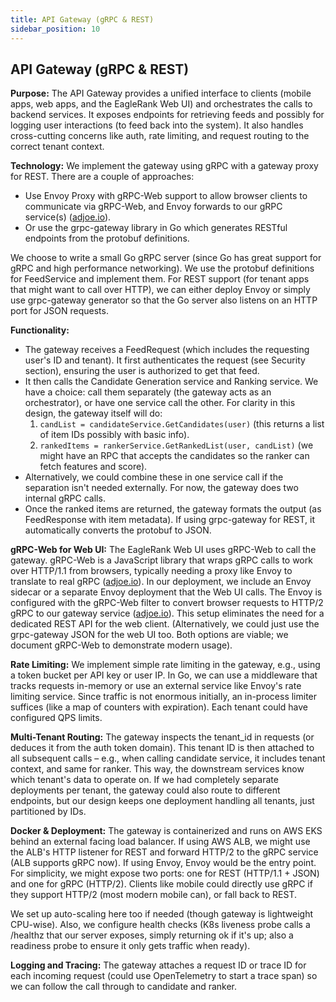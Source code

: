 ```yaml
---
title: API Gateway (gRPC & REST)
sidebar_position: 10
---
```


## API Gateway (gRPC & REST)

**Purpose:** The API Gateway provides a unified interface to clients (mobile apps, web apps, and the EagleRank Web UI) and orchestrates the calls to backend services. It exposes endpoints for retrieving feeds and possibly for logging user interactions (to feed back into the system). It also handles cross-cutting concerns like auth, rate limiting, and request routing to the correct tenant context.

**Technology:** We implement the gateway using gRPC with a gateway proxy for REST. There are a couple of approaches:
- Use Envoy Proxy with gRPC-Web support to allow browser clients to communicate via gRPC-Web, and Envoy forwards to our gRPC service(s) ([adjoe.io](https://adjoe.io/company/engineer-blog/working-with-grpc-web/)).
- Or use the grpc-gateway library in Go which generates RESTful endpoints from the protobuf definitions.

We choose to write a small Go gRPC server (since Go has great support for gRPC and high performance networking). We use the protobuf definitions for FeedService and implement them. For REST support (for tenant apps that might want to call over HTTP), we can either deploy Envoy or simply use grpc-gateway generator so that the Go server also listens on an HTTP port for JSON requests.

**Functionality:**
- The gateway receives a FeedRequest (which includes the requesting user's ID and tenant). It first authenticates the request (see Security section), ensuring the user is authorized to get that feed.
- It then calls the Candidate Generation service and Ranking service. We have a choice: call them separately (the gateway acts as an orchestrator), or have one service call the other. For clarity in this design, the gateway itself will do:
  1. `candList = candidateService.GetCandidates(user)` (this returns a list of item IDs possibly with basic info).
  2. `rankedItems = rankerService.GetRankedList(user, candList)` (we might have an RPC that accepts the candidates so the ranker can fetch features and score).
- Alternatively, we could combine these in one service call if the separation isn't needed externally. For now, the gateway does two internal gRPC calls.
- Once the ranked items are returned, the gateway formats the output (as FeedResponse with item metadata). If using grpc-gateway for REST, it automatically converts the protobuf to JSON.

**gRPC-Web for Web UI:** The EagleRank Web UI uses gRPC-Web to call the gateway. gRPC-Web is a JavaScript library that wraps gRPC calls to work over HTTP/1.1 from browsers, typically needing a proxy like Envoy to translate to real gRPC ([adjoe.io](https://adjoe.io/company/engineer-blog/working-with-grpc-web/)). In our deployment, we include an Envoy sidecar or a separate Envoy deployment that the Web UI calls. The Envoy is configured with the gRPC-Web filter to convert browser requests to HTTP/2 gRPC to our gateway service ([adjoe.io](https://adjoe.io/company/engineer-blog/working-with-grpc-web/)). This setup eliminates the need for a dedicated REST API for the web client. (Alternatively, we could just use the grpc-gateway JSON for the web UI too. Both options are viable; we document gRPC-Web to demonstrate modern usage).

**Rate Limiting:** We implement simple rate limiting in the gateway, e.g., using a token bucket per API key or user IP. In Go, we can use a middleware that tracks requests in-memory or use an external service like Envoy's rate limiting service. Since traffic is not enormous initially, an in-process limiter suffices (like a map of counters with expiration). Each tenant could have configured QPS limits.

**Multi-Tenant Routing:** The gateway inspects the tenant_id in requests (or deduces it from the auth token domain). This tenant ID is then attached to all subsequent calls – e.g., when calling candidate service, it includes tenant context, and same for ranker. This way, the downstream services know which tenant's data to operate on. If we had completely separate deployments per tenant, the gateway could also route to different endpoints, but our design keeps one deployment handling all tenants, just partitioned by IDs.

**Docker & Deployment:** The gateway is containerized and runs on AWS EKS behind an external facing load balancer. If using AWS ALB, we might use the ALB's HTTP listener for REST and forward HTTP/2 to the gRPC service (ALB supports gRPC now). If using Envoy, Envoy would be the entry point. For simplicity, we might expose two ports: one for REST (HTTP/1.1 + JSON) and one for gRPC (HTTP/2). Clients like mobile could directly use gRPC if they support HTTP/2 (most modern mobile can), or fall back to REST.

We set up auto-scaling here too if needed (though gateway is lightweight CPU-wise). Also, we configure health checks (K8s liveness probe calls a /healthz that our server exposes, simply returning ok if it's up; also a readiness probe to ensure it only gets traffic when ready).

**Logging and Tracing:** The gateway attaches a request ID or trace ID for each incoming request (could use OpenTelemetry to start a trace span) so we can follow the call through to candidate and ranker. 